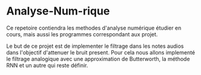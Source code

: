 # Analyse-Num-rique
Ce repetoire contiendra les methodes d'analyse numérique étudier en cours, mais aussi les 
programmes correspondant aux projet.

Le but de ce projet est de implementer le filtrage dans les notes audios dans l'objectif d'attenuer le bruit present. 
Pour cela nous allons implementé le filtrage analogique avec une approximation de Butterworth, la méthode RNN 
et un autre qui reste définir. 

